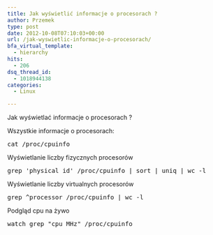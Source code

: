 ```yaml
---
title: Jak wyświetlić informacje o procesorach ?
author: Przemek
type: post
date: 2012-10-08T07:10:03+00:00
url: /jak-wyswietlic-informacje-o-procesorach/
bfa_virtual_template:
  - hierarchy
hits:
  - 206
dsq_thread_id:
  - 1018944138
categories:
  - Linux

---
```

Jak wyświetlać informacje o procesorach ?

<!--more-->

Wszystkie informacje o procesorach:

<pre class="lang:default highlight:0 decode:true">cat /proc/cpuinfo</pre>

Wyświetlanie liczby fizycznych procesorów

<pre class="lang:default highlight:0 decode:true">grep 'physical id' /proc/cpuinfo | sort | uniq | wc -l</pre>

Wyświetlanie liczby virtualnych procesorów

<pre class="lang:default highlight:0 decode:true">grep ^processor /proc/cpuinfo | wc -l</pre>

Podgląd cpu na żywo

<pre class="lang:default highlight:0 decode:true">watch grep "cpu MHz" /proc/cpuinfo</pre>

&nbsp;

&nbsp;

&nbsp;